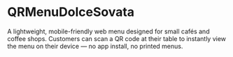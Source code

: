 # QRMenuDolceSovata
A lightweight, mobile-friendly web menu designed for small cafés and coffee shops. Customers can scan a QR code at their table to instantly view the menu on their device — no app install, no printed menus.
